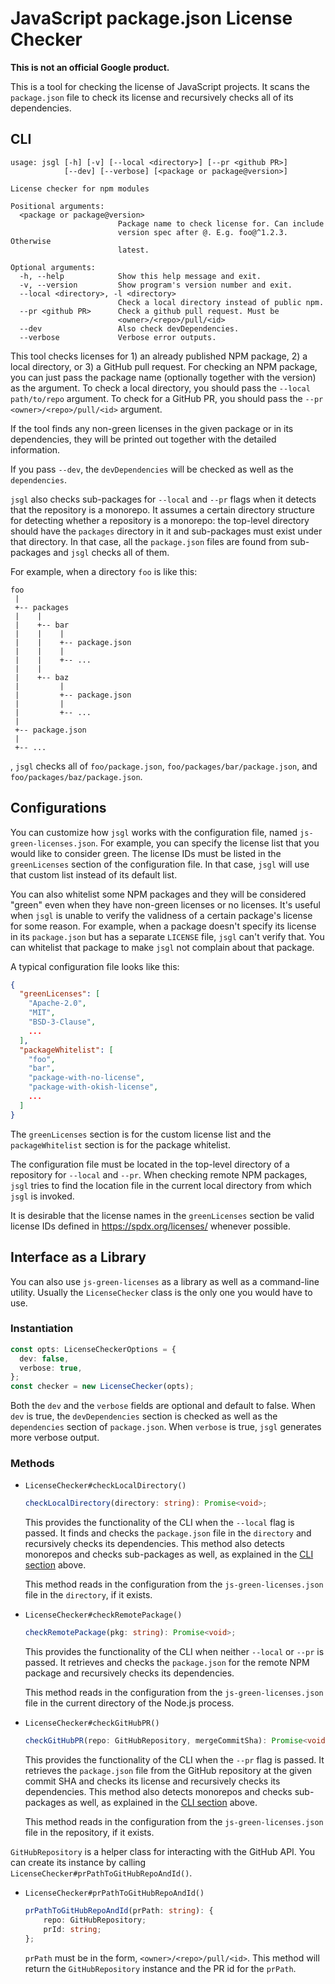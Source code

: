 # JavaScript package.json License Checker

**This is not an official Google product.**

This is a tool for checking the license of JavaScript projects. It scans the
`package.json` file to check its license and recursively checks all of its
dependencies.

## CLI

```shell
usage: jsgl [-h] [-v] [--local <directory>] [--pr <github PR>]
            [--dev] [--verbose] [<package or package@version>]

License checker for npm modules

Positional arguments:
  <package or package@version>
                        Package name to check license for. Can include
                        version spec after @. E.g. foo@^1.2.3. Otherwise
                        latest.

Optional arguments:
  -h, --help            Show this help message and exit.
  -v, --version         Show program's version number and exit.
  --local <directory>, -l <directory>
                        Check a local directory instead of public npm.
  --pr <github PR>      Check a github pull request. Must be
                        <owner>/<repo>/pull/<id>
  --dev                 Also check devDependencies.
  --verbose             Verbose error outputs.
```

This tool checks licenses for 1) an already published NPM package, 2) a local
directory, or 3) a GitHub pull request. For checking an NPM package, you can
just pass the package name (optionally together with the version) as the
argument. To check a local directory, you should pass the `--local
path/to/repo` argument. To check for a GitHub PR, you should pass the `--pr
<owner>/<repo>/pull/<id>` argument.

If the tool finds any non-green licenses in the given package or in its
dependencies, they will be printed out together with the detailed
information.

If you pass `--dev`, the `devDependencies` will be checked as well as the
`dependencies`.

`jsgl` also checks sub-packages for `--local` and `--pr` flags when it
detects that the repository is a monorepo. It assumes a certain directory
structure for detecting whether a repository is a monorepo: the top-level
directory should have the `packages` directory in it and sub-packages must
exist under that directory. In that case, all the `package.json` files are
found from sub-packages and `jsgl` checks all of them.

For example, when a directory `foo` is like this:
```
foo
 |
 +-- packages
 |    |
 |    +-- bar
 |    |    |
 |    |    +-- package.json
 |    |    |
 |    |    +-- ...
 |    |
 |    +-- baz
 |         |
 |         +-- package.json
 |         |
 |         +-- ...
 |
 +-- package.json
 |
 +-- ...
```
, `jsgl` checks all of `foo/package.json`, `foo/packages/bar/package.json`,
and `foo/packages/baz/package.json`.

## Configurations

You can customize how `jsgl` works with the configuration file, named
`js-green-licenses.json`. For example, you can specify the license list that
you would like to consider green. The license IDs must be listed in the
`greenLicenses` section of the configuration file. In that case, `jsgl` will
use that custom list instead of its default list.

You can also whitelist some NPM packages and they will be considered "green"
even when they have non-green licenses or no licenses. It's useful when
`jsgl` is unable to verify the validness of a certain package's license for
some reason. For example, when a package doesn't specify its license in its
`package.json` but has a separate `LICENSE` file, `jsgl` can't verify that.
You can whitelist that package to make `jsgl` not complain about that
package.

A typical configuration file looks like this:
```json
{
  "greenLicenses": [
    "Apache-2.0",
    "MIT",
    "BSD-3-Clause",
    ...
  ],
  "packageWhitelist": [
    "foo",
    "bar",
    "package-with-no-license",
    "package-with-okish-license",
    ...
  ]
}
```

The `greenLicenses` section is for the custom license list and the
`packageWhitelist` section is for the package whitelist.

The configuration file must be located in the top-level directory of a
repository for `--local` and `--pr`. When checking remote NPM packages,
`jsgl` tries to find the location file in the current local directory from
which `jsgl` is invoked.

It is desirable that the license names in the `greenLicenses` section be
valid license IDs defined in https://spdx.org/licenses/ whenever possible.

## Interface as a Library

You can also use `js-green-licenses` as a library as well as a command-line
utility. Usually the `LicenseChecker` class is the only one you would have to
use.

### Instantiation

```typescript
const opts: LicenseCheckerOptions = {
  dev: false,
  verbose: true,
};
const checker = new LicenseChecker(opts);
```

Both the `dev` and the `verbose` fields are optional and default to false.
When `dev` is true, the `devDependencies` section is checked as well as the
`dependencies` section of `package.json`. When `verbose` is true, `jsgl`
generates more verbose output.

### Methods

*   `LicenseChecker#checkLocalDirectory()`

    ```typescript
    checkLocalDirectory(directory: string): Promise<void>;
    ```

    This provides the functionality of the CLI when the `--local` flag is
    passed. It finds and checks the `package.json` file in the `directory` and
    recursively checks its dependencies. This method also detects monorepos
    and checks sub-packages as well, as explained in the [CLI section](#cli)
    above.

    This method reads in the configuration from the `js-green-licenses.json`
    file in the `directory`, if it exists.

*   `LicenseChecker#checkRemotePackage()`

    ```typescript
    checkRemotePackage(pkg: string): Promise<void>;
    ```

    This provides the functionality of the CLI when neither `--local` or
    `--pr` is passed. It retrieves and checks the `package.json` for the
    remote NPM package and recursively checks its dependencies.

    This method reads in the configuration from the `js-green-licenses.json`
    file in the current directory of the Node.js process.

*   `LicenseChecker#checkGitHubPR()`

    ```typescript
    checkGitHubPR(repo: GitHubRepository, mergeCommitSha): Promise<void>;
    ```

    This provides the functionality of the CLI when the `--pr` flag is
    passed. It retrieves the `package.json` file from the GitHub repository
    at the given commit SHA and checks its license and recursively checks its
    dependencies. This method also detects monorepos and checks sub-packages
    as well, as explained in the [CLI section](#cli) above.

    This method reads in the configuration from the `js-green-licenses.json`
    file in the repository, if it exists.

`GitHubRepository` is a helper class for interacting with the GitHub API. You
can create its instance by calling
`LicenseChecker#prPathToGitHubRepoAndId()`.

*   `LicenseChecker#prPathToGitHubRepoAndId()`

    ```typescript
    prPathToGitHubRepoAndId(prPath: string): {
        repo: GitHubRepository;
        prId: string;
    };
    ```

    `prPath` must be in the form, `<owner>/<repo>/pull/<id>`. This method
    will return the `GitHubRepository` instance and the PR id for the
    `prPath`.
